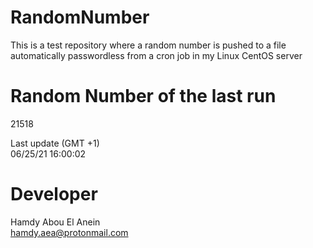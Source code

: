 # RandomNumber    
This is a test repository where a random number is pushed to a file automatically passwordless from a cron job in my Linux CentOS server    
# Random Number of the last run   
21518
      
Last update (GMT +1)    
06/25/21 16:00:02
# Developer    
Hamdy Abou El Anein   
hamdy.aea@protonmail.com
